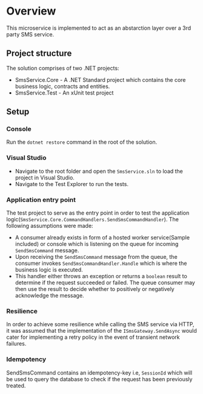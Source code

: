 # Overview
This microservice is implemented to act as an abstarction layer over a 3rd party SMS service. 

## Project structure
The solution comprises of two .NET projects:

- SmsService.Core - A .NET Standard project which contains the core business logic, contracts and entities.
- SmsService.Test - An xUnit test project

## Setup
### Console
Run the `dotnet restore` command in the root of the solution. 

### Visual Studio
- Navigate to the root folder and open the `SmsService.sln` to load the project in Visual Studio.
- Navigate to the Test Explorer to run the tests.


### Application entry point
The test project to serve as the entry point in order to test the application logic(`SmsService.Core.CommandHandlers.SendSmsCommandHandler`). The following assumptions were made:

- A consumer already exists in form of a hosted worker service(Sample included) or console which is listening on the queue for incoming `SendSmsCommand` message.
- Upon receiving the `SendSmsCommand` message from the queue, the consumer invokes `SendSmsCommandHandler.Handle` which is where the business logic is executed. 
- This handler either throws an exception or returns a `boolean` result to determine if the request succeeded or failed. The queue consumer may then use the result to decide whether to positively or negatively acknowledge the message.

 ### Resilience
 In order to achieve some resilience while calling the SMS service via HTTP, it was assumed that the implementation of the `ISmsGateway.SendAsync` would cater for implementing a retry policy in the event of transient network failures.
 
### Idempotency
SendSmsCommand contains an idempotency-key i.e, `SessionId` which will be used to query the database to check if the request has been previously treated. 